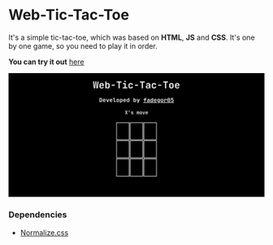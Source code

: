 # Web-Tic-Tac-Toe

It's a simple tic-tac-toe, which was based on <b>HTML</b>, <b>JS</b> and <b>CSS</b>. It's one by one game, so you need to play it in order.

<b>You can try it out</b> <a href="https://htmlpreview.github.io/?https://github.com/fadegor05/Web-Tic-Tac-Toe/blob/main/index.html">here<a>

<img src="./readmemd/preview.png">

### Dependencies

- <a href="https://necolas.github.io/normalize.css/8.0.1/normalize.css">Normalize.css</a>


